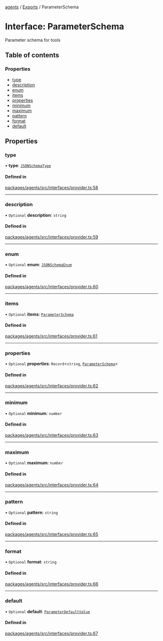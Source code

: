 <!-- 
 ⚠️  AUTO-GENERATED FILE - DO NOT EDIT MANUALLY
 This file is automatically generated by scripts/docs-generator.js
 To make changes, edit the source TypeScript files or update the generator script
-->

[agents](../../) / [Exports](../modules) / ParameterSchema

# Interface: ParameterSchema

Parameter schema for tools

## Table of contents

### Properties

- [type](ParameterSchema#type)
- [description](ParameterSchema#description)
- [enum](ParameterSchema#enum)
- [items](ParameterSchema#items)
- [properties](ParameterSchema#properties)
- [minimum](ParameterSchema#minimum)
- [maximum](ParameterSchema#maximum)
- [pattern](ParameterSchema#pattern)
- [format](ParameterSchema#format)
- [default](ParameterSchema#default)

## Properties

### type

• **type**: [`JSONSchemaType`](../modules#jsonschematype)

#### Defined in

[packages/agents/src/interfaces/provider.ts:58](https://github.com/woojubb/robota/blob/a69b4da7c5c53be6f90be7c6508928a6d39cf60b/packages/agents/src/interfaces/provider.ts#L58)

___

### description

• `Optional` **description**: `string`

#### Defined in

[packages/agents/src/interfaces/provider.ts:59](https://github.com/woojubb/robota/blob/a69b4da7c5c53be6f90be7c6508928a6d39cf60b/packages/agents/src/interfaces/provider.ts#L59)

___

### enum

• `Optional` **enum**: [`JSONSchemaEnum`](../modules#jsonschemaenum)

#### Defined in

[packages/agents/src/interfaces/provider.ts:60](https://github.com/woojubb/robota/blob/a69b4da7c5c53be6f90be7c6508928a6d39cf60b/packages/agents/src/interfaces/provider.ts#L60)

___

### items

• `Optional` **items**: [`ParameterSchema`](ParameterSchema)

#### Defined in

[packages/agents/src/interfaces/provider.ts:61](https://github.com/woojubb/robota/blob/a69b4da7c5c53be6f90be7c6508928a6d39cf60b/packages/agents/src/interfaces/provider.ts#L61)

___

### properties

• `Optional` **properties**: `Record`\<`string`, [`ParameterSchema`](ParameterSchema)\>

#### Defined in

[packages/agents/src/interfaces/provider.ts:62](https://github.com/woojubb/robota/blob/a69b4da7c5c53be6f90be7c6508928a6d39cf60b/packages/agents/src/interfaces/provider.ts#L62)

___

### minimum

• `Optional` **minimum**: `number`

#### Defined in

[packages/agents/src/interfaces/provider.ts:63](https://github.com/woojubb/robota/blob/a69b4da7c5c53be6f90be7c6508928a6d39cf60b/packages/agents/src/interfaces/provider.ts#L63)

___

### maximum

• `Optional` **maximum**: `number`

#### Defined in

[packages/agents/src/interfaces/provider.ts:64](https://github.com/woojubb/robota/blob/a69b4da7c5c53be6f90be7c6508928a6d39cf60b/packages/agents/src/interfaces/provider.ts#L64)

___

### pattern

• `Optional` **pattern**: `string`

#### Defined in

[packages/agents/src/interfaces/provider.ts:65](https://github.com/woojubb/robota/blob/a69b4da7c5c53be6f90be7c6508928a6d39cf60b/packages/agents/src/interfaces/provider.ts#L65)

___

### format

• `Optional` **format**: `string`

#### Defined in

[packages/agents/src/interfaces/provider.ts:66](https://github.com/woojubb/robota/blob/a69b4da7c5c53be6f90be7c6508928a6d39cf60b/packages/agents/src/interfaces/provider.ts#L66)

___

### default

• `Optional` **default**: [`ParameterDefaultValue`](../modules#parameterdefaultvalue)

#### Defined in

[packages/agents/src/interfaces/provider.ts:67](https://github.com/woojubb/robota/blob/a69b4da7c5c53be6f90be7c6508928a6d39cf60b/packages/agents/src/interfaces/provider.ts#L67)
